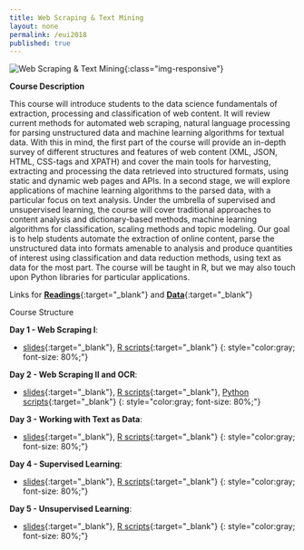 ```yaml
---
title: Web Scraping & Text Mining
layout: none
permalink: /eui2018
published: true
---
```


![Web Scraping & Text Mining](posts/text.png){:class="img-responsive"}

**Course Description**

This course will introduce students to the data science fundamentals of extraction, processing and classification of web content. It will review current methods for automated web scraping, natural language processing for parsing unstructured data and machine learning algorithms for textual data. With this in mind, the first part of the course will provide an in-depth survey of different structures and features of web content (XML, JSON, HTML, CSS-tags and XPATH) and cover the main tools for harvesting, extracting and processing the data retrieved into structured formats, using static and dynamic web pages and APIs. In a second stage, we will explore applications of machine learning algorithms to the parsed data, with a particular focus on text analysis. Under the umbrella of supervised and unsupervised learning, the course will cover traditional approaches to content analysis and dictionary-based methods, machine learning algorithms for classification, scaling methods and topic modeling. Our goal is to help students automate the extraction of online content, parse the unstructured data into formats amenable to analysis and produce quantities of interest using classification and data reduction methods, using text as data for the most part. The course will be taught in R, but we may also touch upon Python libraries for particular applications.

Links for [**Readings**](pauloserodio.com/readings.zip){:target="_blank"} and [**Data**](pauloserodio.com/readings.zip){:target="_blank"}

Course Structure

**Day 1 - Web Scraping I**: 

* [slides](pauloserodio.com/readings.zip){:target="_blank"}, [R scripts](pauloserodio.com/readings.zip){:target="_blank"}
{: style="color:gray; font-size: 80%;"}

**Day 2 - Web Scraping II and OCR**: 

* [slides](pauloserodio.com/readings.zip){:target="_blank"}, [R scripts](pauloserodio.com/readings.zip){:target="_blank"}, [Python scripts](){:target="_blank"}
{: style="color:gray; font-size: 80%;"}

**Day 3 - Working with Text as Data**: 

* [slides](pauloserodio.com/readings.zip){:target="_blank"}, [R scripts](pauloserodio.com/readings.zip){:target="_blank"}
{: style="color:gray; font-size: 80%;"}

**Day 4 - Supervised Learning**: 

* [slides](pauloserodio.com/readings.zip){:target="_blank"}, [R scripts](pauloserodio.com/readings.zip){:target="_blank"}
{: style="color:gray; font-size: 80%;"}

**Day 5 - Unsupervised Learning**: 

* [slides](pauloserodio.com/readings.zip){:target="_blank"}, [R scripts](pauloserodio.com/readings.zip){:target="_blank"}
{: style="color:gray; font-size: 80%;"}



